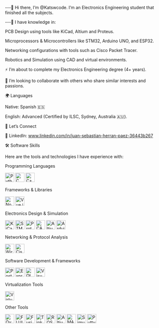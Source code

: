 ---👋 Hi there, I’m @Katswcode. I’m an Electronics Engineering student that finished all the subjects.

---🌱 I have knowledge in:

PCB Design using tools like KiCad, Altium and Proteus.

Microprocessors & Microcontrollers like STM32, Arduino UNO, and ESP32.

Networking configurations with tools such as Cisco Packet Tracer.

Robotics and Simulation using CAD and virtual environments.

⚡ I’m about to complete my Electronics Engineering degree (4+ years).

💞️ I’m looking to collaborate with others who share similar interests and passions.

🌍 Languages

Native: Spanish 🇪🇸

English: Advanced (Certified by ILSC, Sydney, Australia 🇦🇺).

🤝 Let’s Connect

💼 LinkedIn: www.linkedin.com/in/juan-sebastian-herran-paez-36443b267

🛠️ Software Skills

Here are the tools and technologies I have experience with:

Programming Languages

<img src="https://img.shields.io/badge/Python-3776AB?logo=python&logoColor=white&style=for-the-badge" alt="Python" height="30">
<img src="https://img.shields.io/badge/C-A8B9CC?logo=c&logoColor=white&style=for-the-badge" alt="C" height="30">
<img src="https://img.shields.io/badge/C%2B%2B-00599C?logo=cplusplus&logoColor=white&style=for-the-badge" alt="C++" height="30">

Frameworks & Libraries

<img src="https://img.shields.io/badge/Node.js-339933?logo=nodedotjs&logoColor=white&style=for-the-badge" alt="Node.js" height="30">
<img src="https://img.shields.io/badge/Vue.js-4FC08D?logo=vue.js&logoColor=white&style=for-the-badge" alt="Vue.js" height="30">

Electronics Design & Simulation

<img src="https://img.shields.io/badge/KiCad-314CB0?style=for-the-badge&logo=kicad&logoColor=white" alt="KiCad" height="30">
<img src="https://img.shields.io/badge/STM32CubeIDE-03234B?style=for-the-badge&logo=stmicroelectronics&logoColor=white" alt="STM32CubeIDE" height="30">
<img src="https://img.shields.io/badge/Proteus-blue?style=for-the-badge" alt="Proteus" height="30">
<img src="https://img.shields.io/badge/CADe_SIMU-FF5722?style=for-the-badge" alt="CADe_SIMU" height="30">
<img src="https://img.shields.io/badge/Altium%20Designer-FF9E00?logo=altiumdesigner&logoColor=white&style=for-the-badge" alt="Altium Designer" height="30">
<img src="https://img.shields.io/badge/Arduino%20IDE-00979D?logo=arduino&logoColor=white&style=for-the-badge" alt="Arduino IDE" height="30">

Networking & Protocol Analysis

<img src="https://img.shields.io/badge/Wireshark-1679A7?style=for-the-badge&logo=wireshark&logoColor=white" alt="Wireshark" height="30">
<img src="https://img.shields.io/badge/Cisco_Packet_Tracer-008CC1?style=for-the-badge" alt="Cisco Packet Tracer" height="30">

Software Development & Frameworks

<img src="https://img.shields.io/badge/Postman-FF6C37?logo=postman&logoColor=white&style=for-the-badge" alt="Postman" height="30">
<img src="https://img.shields.io/badge/Express.js-000000?logo=express&logoColor=white&style=for-the-badge" alt="Express.js" height="30">
<img src="https://img.shields.io/badge/Qt%20Creator-41C8A7?logo=qt&logoColor=white&style=for-the-badge" alt="Qt Creator" height="30">
<img src="https://img.shields.io/badge/Visual_Studio_Code-007ACC?style=for-the-badge&logo=visualstudiocode&logoColor=white" alt="Visual Studio Code" height="30">

Virtualization Tools

<img src="https://img.shields.io/badge/Oracle_VM_VirtualBox-183A61?style=for-the-badge&logo=virtualbox&logoColor=white" alt="VirtualBox" height="30">

Other Tools

<img src="https://img.shields.io/badge/Overleaf-3D3D3D?style=for-the-badge&logo=overleaf&logoColor=white" alt="Overleaf" height="30">
<img src="https://img.shields.io/badge/FLUIDSIM-00599C?style=for-the-badge" alt="FLUIDSIM" height="30">
<img src="https://img.shields.io/badge/Fusion%20360-FF8A00?logo=fusion360&logoColor=white&style=for-the-badge" alt="Fusion 360" height="30">
<img src="https://img.shields.io/badge/Tinkercad-FF9C00?logo=tinkercad&logoColor=white&style=for-the-badge" alt="Tinkercad" height="30">
<img src="https://img.shields.io/badge/ROS-22314E?logo=ros&logoColor=white&style=for-the-badge" alt="ROS" height="30">
<img src="https://img.shields.io/badge/Altium%20Designer-FF9E00?logo=altiumdesigner&logoColor=white&style=for-the-badge" alt="Altium Designer" height="30">
<img src="https://img.shields.io/badge/MATLAB-0076A8?logo=matlab&logoColor=white&style=for-the-badge" alt="MATLAB" height="30">
<img src="https://img.shields.io/badge/SimulIDE-2B8A3E?logo=simulide&logoColor=white&style=for-the-badge" alt="SimulIDE" height="30">
<img src="https://img.shields.io/badge/PuTTY-00B140?logo=putty&logoColor=white&style=for-the-badge" alt="Putty" height="30">

